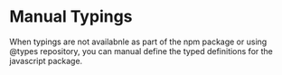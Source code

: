 # Manual Typings

When typings are not availabnle as part of the npm package or using @types repository, you can manual define the typed definitions for the javascript package.